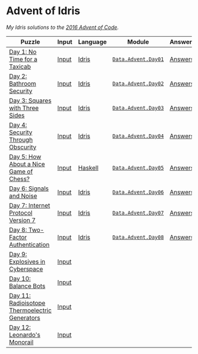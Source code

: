 # Advent of Idris

*My Idris solutions to the [2016 Advent of Code][AoC].*

| **Puzzle**                                            | **Input**    | **Language** | **Module**                 | **Answers**    |
|-------------------------------------------------------|--------------|--------------|----------------------------|----------------|
| [Day 1: No Time for a Taxicab][p01]                   | [Input][i01] | [Idris][]    | [`Data.Advent.Day01`][m01] | [Answers][a01] |
| [Day 2: Bathroom Security][p02]                       | [Input][i02] | [Idris][]    | [`Data.Advent.Day02`][m02] | [Answers][a02] |
| [Day 3: Squares with Three Sides][p03]                | [Input][i03] | [Idris][]    | [`Data.Advent.Day03`][m03] | [Answers][a03] |
| [Day 4: Security Through Obscurity][p04]              | [Input][i04] | [Idris][]    | [`Data.Advent.Day04`][m04] | [Answers][a04] |
| [Day 5: How About a Nice Game of Chess?][p05]         | [Input][i05] | [Haskell][]  | [`Data.Advent.Day05`][m05] | [Answers][a05] |
| [Day 6: Signals and Noise][p06]                       | [Input][i06] | [Idris][]    | [`Data.Advent.Day06`][m06] | [Answers][a06] |
| [Day 7: Internet Protocol Version 7][p07]             | [Input][i07] | [Idris][]    | [`Data.Advent.Day07`][m07] | [Answers][a07] |
| [Day 8: Two-Factor Authentication][p08]               | [Input][i08] | [Idris][]    | [`Data.Advent.Day08`][m08] | [Answers][a08] |
| [Day 9: Explosives in Cyberspace][p09]                | [Input][i09] |              |                            |                |
| [Day 10: Balance Bots][p10]                           | [Input][i10] |              |                            |                |
| [Day 11: Radioisotope Thermoelectric Generators][p11] | [Input][i11] |              |                            |                |
| [Day 12: Leonardo's Monorail][p12]                    | [Input][i12] |              |                            |                |

<!-- Named Links -->
[AoC]: https://adventofcode.com/2016

<!-- Puzzles -->
[p01]: https://adventofcode.com/2016/day/1
[p02]: https://adventofcode.com/2016/day/2
[p03]: https://adventofcode.com/2016/day/3
[p04]: https://adventofcode.com/2016/day/4
[p05]: https://adventofcode.com/2016/day/5
[p06]: https://adventofcode.com/2016/day/6
[p07]: https://adventofcode.com/2016/day/7
[p08]: https://adventofcode.com/2016/day/8
[p09]: https://adventofcode.com/2016/day/9
[p10]: https://adventofcode.com/2016/day/10
[p11]: https://adventofcode.com/2016/day/11
[p12]: https://adventofcode.com/2016/day/12
[p13]: https://adventofcode.com/2016/day/13
[p14]: https://adventofcode.com/2016/day/14
[p15]: https://adventofcode.com/2016/day/15
[p16]: https://adventofcode.com/2016/day/16
[p17]: https://adventofcode.com/2016/day/17
[p18]: https://adventofcode.com/2016/day/18
[p19]: https://adventofcode.com/2016/day/19
[p20]: https://adventofcode.com/2016/day/20
[p21]: https://adventofcode.com/2016/day/21
[p22]: https://adventofcode.com/2016/day/22
[p23]: https://adventofcode.com/2016/day/23
[p24]: https://adventofcode.com/2016/day/24
[p25]: https://adventofcode.com/2016/day/25

<!-- Input -->
[i01]: ./input/day01.txt
[i02]: ./input/day02.txt
[i03]: ./input/day03.txt
[i04]: ./input/day04.txt
[i05]: ./input/day05.txt
[i06]: ./input/day06.txt
[i07]: ./input/day07.txt
[i08]: ./input/day08.txt
[i09]: ./input/day09.txt
[i10]: ./input/day10.txt
[i11]: ./input/day11.txt
[i12]: ./input/day12.txt
[i13]: ./input/day13.txt
[i14]: ./input/day14.txt
[i15]: ./input/day15.txt
[i16]: ./input/day16.txt
[i17]: ./input/day17.txt
[i18]: ./input/day18.txt
[i19]: ./input/day19.txt
[i20]: ./input/day20.txt
[i21]: ./input/day21.txt
[i22]: ./input/day22.txt
[i23]: ./input/day23.txt
[i24]: ./input/day24.txt
[i25]: ./input/day25.txt

<!-- Languages -->
[Idris]: https://github.com/yurrriq/advent-of-idris/search?l=idris
[Haskell]: https://github.com/yurrriq/advent-of-idris/search?l=haskell

<!-- Modules -->
[m01]: ./src/Data/Advent/Day01.idr
[m02]: ./src/Data/Advent/Day02.idr
[m03]: ./src/Data/Advent/Day03.idr
[m04]: ./src/Data/Advent/Day04.idr
[m05]: ./src/Data/Advent/Day05.hs
[m06]: ./src/Data/Advent/Day06.idr
[m07]: ./src/Data/Advent/Day07.idr
[m08]: ./src/Data/Advent/Day08.idr
[m09]: ./src/Data/Advent/Day09.idr
[m10]: ./src/Data/Advent/Day10.idr
[m11]: ./src/Data/Advent/Day11.idr
[m12]: ./src/Data/Advent/Day12.idr
[m13]: ./src/Data/Advent/Day13.idr
[m14]: ./src/Data/Advent/Day14.idr
[m15]: ./src/Data/Advent/Day15.idr
[m16]: ./src/Data/Advent/Day16.idr
[m17]: ./src/Data/Advent/Day17.idr
[m18]: ./src/Data/Advent/Day18.idr
[m19]: ./src/Data/Advent/Day19.idr
[m20]: ./src/Data/Advent/Day20.idr
[m21]: ./src/Data/Advent/Day21.idr
[m22]: ./src/Data/Advent/Day22.idr
[m23]: ./src/Data/Advent/Day23.idr
[m24]: ./src/Data/Advent/Day24.idr
[m25]: ./src/Data/Advent/Day25.idr

<!-- Output -->
[a01]: ./output/day01.txt
[a02]: ./output/day02.txt
[a03]: ./output/day03.txt
[a04]: ./output/day04.txt
[a05]: ./output/day05.txt
[a06]: ./output/day06.txt
[a07]: ./output/day07.txt
[a08]: ./output/day08.txt
[a09]: ./output/day09.txt
[a10]: ./output/day10.txt
[a11]: ./output/day11.txt
[a12]: ./output/day12.txt
[a13]: ./output/day13.txt
[a14]: ./output/day14.txt
[a15]: ./output/day15.txt
[a16]: ./output/day16.txt
[a17]: ./output/day17.txt
[a18]: ./output/day18.txt
[a19]: ./output/day19.txt
[a20]: ./output/day20.txt
[a21]: ./output/day21.txt
[a22]: ./output/day22.txt
[a23]: ./output/day23.txt
[a24]: ./output/day24.txt
[a25]: ./output/day25.txt
